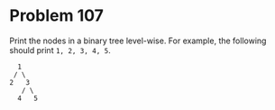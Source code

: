 # Problem 107

Print the nodes in a binary tree level-wise. For example, the following should print `1, 2, 3, 4, 5`.

```text
  1
 / \
2   3
   / \
  4   5
```
